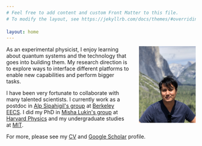 ```yaml
---
# Feel free to add content and custom Front Matter to this file.
# To modify the layout, see https://jekyllrb.com/docs/themes/#overriding-theme-defaults

layout: home
---
```

[<img src="/images/profile.png" style="float: right; width: 30%; margin-left: 5%; margin-bottom: 0.5em;">](/images/profile.png)

As an experimental physicist, I enjoy learning about quantum systems and the technology that goes into building them. My research direction is to explore ways to interface different platforms to enable new capabilities and perform bigger tasks.

 <!-- that take advantage of quantum physics, from computers to sensors.  -->

<!-- Given the recent technological advances that make it possible to put quantum systems of tens to hundreds of qubits under control, the demand to connect and interface quantum systems is imminent.  -->

I have been very fortunate to collaborate with many talented scientists. I currently work as a postdoc in [Alp Sipahigil's group](https://quantumdevices.berkeley.edu/) at [Berkeley EECS](https://eecs.berkeley.edu/). I did my PhD in [Misha Lukin's group](https://lukin.physics.harvard.edu/) at [Harvard Physics](https://www.physics.harvard.edu/) and my undergraduate studies at [MIT](https://web.mit.edu/).

<!-- , where I worked in Vladan Vuletic and Leonid Levitov's groups.  -->

For more, please see my [CV](samutpraphoot_cv_2021.pdf) and [Google Scholar](https://scholar.google.com/citations?user=TU4yHVYAAAAJ&hl=en) profile.
